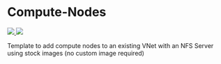 # Compute-Nodes

<a href="https://portal.azure.com/#create/Microsoft.Template/uri/https%3A%2F%2Fraw.githubusercontent.com%2Fgrandparoach%2FCompute-Nodes%2FStockImage%2FdeployComputeNodes.json" target="_blank">
    <img src="http://azuredeploy.net/deploybutton.png"/>
</a>
<a href="http://armviz.io/#/?load=https://portal.azure.com/#create/Microsoft.Template/uri/https%3A%2F%2Fraw.githubusercontent.com%2Fgrandparoach%2FCompute-Nodes%2FStockImage%2FdeployComputeNodes.json" target="_blank">
    <img src="http://armviz.io/visualizebutton.png"/>
</a>


Template to add compute nodes to an existing VNet with an NFS Server using stock images (no custom image required)

